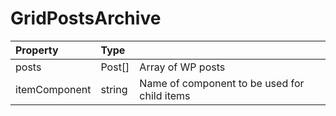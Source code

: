# GridPostsArchive

| Property   |      Type      |   |
|:----------|:-------------|:------|
| posts |  Post[] | Array of WP posts |
| itemComponent |    string   |   Name of component to be used for child items |
